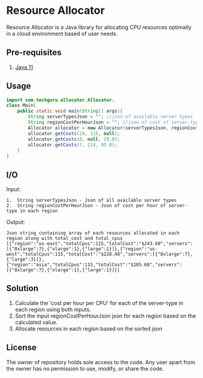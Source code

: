 # Resource Allocator

Resource Allocator is a Java library for allocating CPU resources optimally in a cloud environment based of user needs.

## Pre-requisites
1. [Java 11](https://openjdk.java.net/install/)

## Usage

```java
import com.techguru.allocator.Allocator;
class Main{
    public static void main(String[] args){
        String serverTypesJson = ""; //json of available server types
        String regionCostPerHourJson = ""; //json of cost of server-type in each region
        Allocator allocator = new Allocator(serverTypesJson, regionCostPerHourJson);
        allocator.getCosts(24, 115, null);
        allocator.getCosts(8, null, 29.0);
        allocator.getCosts(7, 214, 95.0);
    }
}
```
## I/O
Input:

    1.  String serverTypesJson - Json of all available server types
    2.  String regionCostPerHourJson - Json of cost per hour of server-type in each region

Output:
    
    Json string containing array of each resources allocated in each region along with total_cost and total_cpus
    [{"region":"us-east","totalCpus":115,"totalCost":"$243.60","servers":[{"8xlarge":7},{"xlarge":1},{"large":1}]},{"region":"us-west","totalCpus":115,"totalCost":"$228.48","servers":[{"8xlarge":7},{"large":3}]},{"region":"asia","totalCpus":115,"totalCost":"$205.68","servers":[{"8xlarge":7},{"xlarge":1},{"large":1}]}]


## Solution
1.  Calculate the 'cost per hour per CPU' for each of the server-type in each region using both inputs.
2.  Sort the input regionCostPerHourJson json for each region based on the calculated value.
3.  Allocate resources in each region based on the sorted json

## License
The owner of repository holds sole access to the code. Any user apart from the owner has no permission to use, modify, or share the code.
